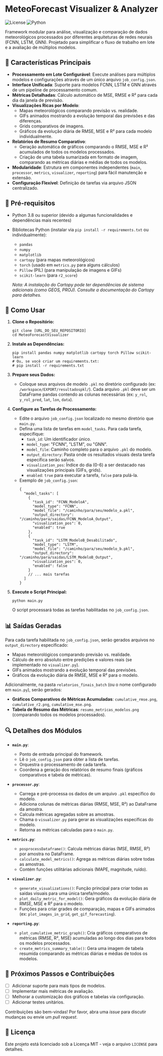 # MeteoForecast Visualizer & Analyzer

![License](https://img.shields.io/badge/license-MIT-blue)
![Python](https://img.shields.io/badge/python-3.8%2B-green)

Framework modular para análise, visualização e comparação de dados meteorológicos processados por diferentes arquiteturas de redes neurais (FCNN, LSTM, GNN). Projetado para simplificar o fluxo de trabalho em lote e a avaliação de múltiplos modelos.

## 🌟 Características Principais

-   **Processamento em Lote Configurável**: Execute análises para múltiplos modelos e configurações através de um único arquivo `job_config.json`.
-   **Interface Unificada**: Suporte para modelos FCNN, LSTM e GNN através de um pipeline de processamento comum.
-   **Métricas Detalhadas**: Cálculo automático de MSE, RMSE e R² para cada dia da janela de previsão.
-   **Visualizações Ricas por Modelo**:
    -   Mapas meteorológicos comparando previsão vs. realidade.
    -   GIFs animados mostrando a evolução temporal das previsões e das diferenças.
    -   Grids comparativos de imagens.
    -   Gráficos da evolução diária de RMSE, MSE e R² para cada modelo individualmente.
-   **Relatórios de Resumo Comparativo**:
    -   Geração automática de gráficos comparando o RMSE, MSE e R² acumulados de todos os modelos processados.
    -   Criação de uma tabela sumarizada em formato de imagem, comparando as métricas diárias e médias de todos os modelos.
-   **Modularidade**: Estrutura em componentes independentes (`main`, `processor`, `metrics`, `visualizer`, `reporting`) para fácil manutenção e extensão.
-   **Configuração Flexível**: Definição de tarefas via arquivo JSON centralizado.

## 🔧 Pré-requisitos

-   Python 3.8 ou superior (devido a algumas funcionalidades e dependências mais recentes)
-   Bibliotecas Python (instalar via `pip install -r requirements.txt` ou individualmente):
    -   `pandas`
    -   `numpy`
    -   `matplotlib`
    -   `cartopy` (para mapas meteorológicos)
    -   `torch` (usado em `metrics.py` para alguns cálculos)
    -   `Pillow` (PIL) (para manipulação de imagens e GIFs)
    -   `scikit-learn` (para `r2_score`)

    _Nota: A instalação do Cartopy pode ter dependências de sistema adicionais (como GEOS, PROJ). Consulte a documentação do Cartopy para detalhes._

## 🚀 Como Usar

1.  **Clone o Repositório:**
    ```
    git clone [URL_DO_SEU_REPOSITORIO]
    cd MeteoForecastVisualizer
    ```

2.  **Instale as Dependências:**
    ```
    pip install pandas numpy matplotlib cartopy torch Pillow scikit-learn
    # Ou, se você criar um requirements.txt:
    # pip install -r requirements.txt
    ```

3.  **Prepare seus Dados:**
    *   Coloque seus arquivos de modelo `.pkl` no diretório configurado (ex: `/workspace/EXPORT/resultadospkl/`). Cada arquivo `.pkl` deve ser um DataFrame pandas contendo as colunas necessárias (ex: `y_rol`, `y_rol_pred`, `lat`, `lon`, `data`).

4.  **Configure as Tarefas de Processamento:**
    *   Edite o arquivo `job_config.json` localizado no mesmo diretório que `main.py`.
    *   Defina uma lista de tarefas em `model_tasks`. Para cada tarefa, especifique:
        *   `task_id`: Um identificador único.
        *   `model_type`: "FCNN", "LSTM", ou "GNN".
        *   `model_file`: Caminho completo para o arquivo `.pkl` do modelo.
        *   `output_directory`: Pasta onde os resultados visuais desta tarefa específica serão salvos.
        *   `visualization_pos`: Índice do dia (0-6) a ser destacado nas visualizações principais (GIFs, grids).
        *   `enabled`: `true` para executar a tarefa, `false` para pulá-la.
    *   Exemplo de `job_config.json`:
        ```
        {
          "model_tasks": [
            {
              "task_id": "FCNN_ModeloA",
              "model_type": "FCNN",
              "model_file": "/caminho/para/seu/modelo_a.pkl",
              "output_directory": "/caminho/para/saidas/FCNN_ModeloA_Output",
              "visualization_pos": 0,
              "enabled": true
            },
            {
              "task_id": "LSTM_ModeloB_Desabilitado",
              "model_type": "LSTM",
              "model_file": "/caminho/para/seu/modelo_b.pkl",
              "output_directory": "/caminho/para/saidas/LSTM_ModeloB_Output",
              "visualization_pos": 0,
              "enabled": false
            }
            // ... mais tarefas
          ]
        }
        ```

5.  **Execute o Script Principal:**
    ```
    python main.py
    ```
    O script processará todas as tarefas habilitadas no `job_config.json`.

## 📊 Saídas Geradas

Para cada tarefa habilitada no `job_config.json`, serão gerados arquivos no `output_directory` especificado:
-   Mapas meteorológicos comparando previsão vs. realidade.
-   Cálculo de erro absoluto entre predições e valores reais (se implementado no `visualizer.py`).
-   GIFs animados mostrando a evolução temporal das previsões.
-   Gráficos da evolução diária de RMSE, MSE e R² para o modelo.

Adicionalmente, na pasta `relatorios_finais_batch` (ou o nome configurado em `main.py`), serão gerados:
-   **Gráficos Comparativos de Métricas Acumuladas**: `cumulative_rmse.png`, `cumulative_r2.png`, `cumulative_mse.png`.
-   **Tabela de Resumo das Métricas**: `resumo_metricas_modelos.png` (comparando todos os modelos processados).

## 🔍 Detalhes dos Módulos

-   **`main.py`**:
    -   Ponto de entrada principal do framework.
    -   Lê o `job_config.json` para obter a lista de tarefas.
    -   Orquestra o processamento de cada tarefa.
    -   Coordena a geração dos relatórios de resumo finais (gráficos comparativos e tabela de métricas).

-   **`processor.py`**:
    -   Carrega e pré-processa os dados de um arquivo `.pkl` específico do modelo.
    -   Adiciona colunas de métricas diárias (RMSE, MSE, R²) ao DataFrame da amostra.
    -   Calcula métricas agregadas sobre as amostras.
    -   Chama o `visualizer.py` para gerar as visualizações específicas do modelo.
    -   Retorna as métricas calculadas para o `main.py`.

-   **`metrics.py`**:
    -   `posprocessDataframe()`: Calcula métricas diárias (MSE, RMSE, R²) por amostra no DataFrame.
    -   `calculate_model_metrics()`: Agrega as métricas diárias sobre todas as amostras.
    -   Contém funções utilitárias adicionais (MAPE, magnitude, ruído).

-   **`visualizer.py`**:
    -   `generate_visualizations()`: Função principal para criar todas as saídas visuais para uma única tarefa/modelo.
    -   `plot_daily_metric_for_model()`: Gera gráficos da evolução diária de RMSE, MSE e R² para o modelo.
    -   Funções para criar grades de comparação, mapas e GIFs animados (ex: `plot_images_in_grid`, `get_gif_forecasting`).

-   **`reporting.py`**:
    -   `plot_cumulative_metric_graph()`: Cria gráficos comparativos de métricas (RMSE, R², MSE) acumuladas ao longo dos dias para todos os modelos processados.
    -   `create_metrics_summary_table()`: Gera uma imagem de tabela resumida comparando as métricas diárias e médias de todos os modelos.

## 🚀 Próximos Passos e Contribuições

-   [ ] Adicionar suporte para mais tipos de modelos.
-   [ ] Implementar mais métricas de avaliação.
-   [ ] Melhorar a customização dos gráficos e tabelas via configuração.
-   [ ] Adicionar testes unitários.

Contribuições são bem-vindas! Por favor, abra uma *issue* para discutir mudanças ou envie um *pull request*.

## 📄 Licença

Este projeto está licenciado sob a Licença MIT - veja o arquivo `LICENSE` para detalhes.
